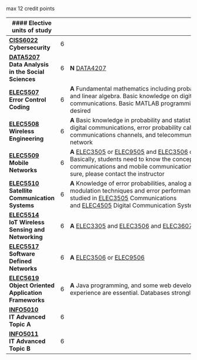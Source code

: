 max 12 credit points

| #### **Elective units of study**                                                                     |     |                                                                                                                                                                                                                                                                                                                                                                                         |
| ---------------------------------------------------------------------------------------------------- | --- | --------------------------------------------------------------------------------------------------------------------------------------------------------------------------------------------------------------------------------------------------------------------------------------------------------------------------------------------------------------------------------------- |
| **[CISS6022](https://www.sydney.edu.au/units/CISS6022)  <br>Cybersecurity**                          | 6   |                                                                                                                                                                                                                                                                                                                                                                                         |
| **[DATA5207](https://www.sydney.edu.au/units/DATA5207)  <br>Data Analysis in the Social Sciences**   | 6   | **N** [DATA4207](https://www.sydney.edu.au/units/DATA4207)                                                                                                                                                                                                                                                                                                                              |
| **[ELEC5507](https://www.sydney.edu.au/units/ELEC5507)  <br>Error Control Coding**                   | 6   | **A** Fundamental mathematics including probability theory and linear algebra. Basic knowledge on digital communications. Basic MATLAB programming skills is desired                                                                                                                                                                                                                    |
| **[ELEC5508](https://www.sydney.edu.au/units/ELEC5508)  <br>Wireless Engineering**                   | 6   | **A** Basic knowledge in probability and statistics, analog and digital communications, error probability calculation in communications channels, and telecommunications network                                                                                                                                                                                                        |
| **[ELEC5509](https://www.sydney.edu.au/units/ELEC5509)  <br>Mobile Networks**                        | 6   | **A** [ELEC3505](https://www.sydney.edu.au/units/ELEC3505) or [ELEC9505](https://www.sydney.edu.au/units/ELEC9505) and [ELEC3506](https://www.sydney.edu.au/units/ELEC3506) or [ELEC9506](https://www.sydney.edu.au/units/ELEC9506). Basically, students need to know the concepts of data communications and mobile communications. If you are not sure, please contact the instructor |
| **[ELEC5510](https://www.sydney.edu.au/units/ELEC5510)  <br>Satellite Communication Systems**        | 6   | **A** Knowledge of error probabilities, analog and digital modulation techniques and error performance evaluation studied in [ELEC3505](https://www.sydney.edu.au/units/ELEC3505) Communications and [ELEC4505](https://www.sydney.edu.au/units/ELEC4505) Digital Communication Systems, is assumed                                                                                     |
| **[ELEC5514](https://www.sydney.edu.au/units/ELEC5514)  <br>IoT Wireless Sensing and Networking**    | 6   | **A** [ELEC3305](https://www.sydney.edu.au/units/ELEC3305) and [ELEC3506](https://www.sydney.edu.au/units/ELEC3506) and [ELEC3607](https://www.sydney.edu.au/units/ELEC3607) and [ELEC5508](https://www.sydney.edu.au/units/ELEC5508)                                                                                                                                                   |
| **[ELEC5517](https://www.sydney.edu.au/units/ELEC5517)  <br>Software Defined Networks**              | 6   | **A** [ELEC3506](https://www.sydney.edu.au/units/ELEC3506) or [ELEC9506](https://www.sydney.edu.au/units/ELEC9506)                                                                                                                                                                                                                                                                      |
| **[ELEC5619](https://www.sydney.edu.au/units/ELEC5619)  <br>Object Oriented Application Frameworks** | 6   | **A** Java programming, and some web development experience are essential. Databases strongly recommended                                                                                                                                                                                                                                                                               |
| **[INFO5010](https://www.sydney.edu.au/units/INFO5010)  <br>IT Advanced Topic A**                    | 6   |                                                                                                                                                                                                                                                                                                                                                                                         |
| **[INFO5011](https://www.sydney.edu.au/units/INFO5011)  <br>IT Advanced Topic B**                    | 6   |                                                                                                                                                                                                                                                                                                                                                                                         |